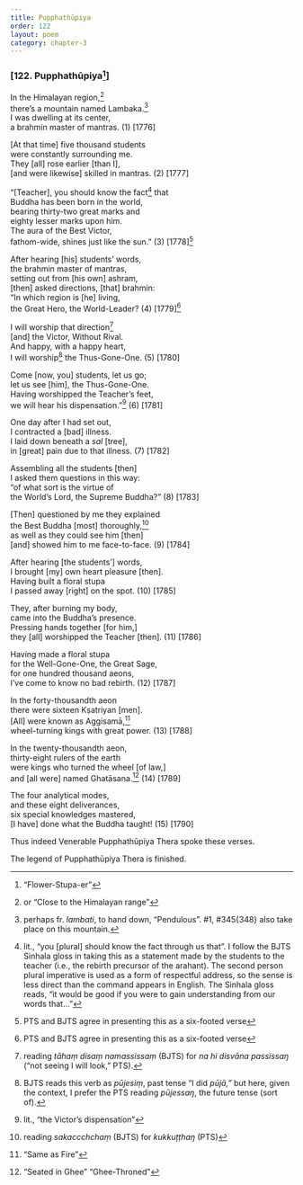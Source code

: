 ```yaml
---
title: Pupphathūpiya
order: 122
layout: poem
category: chapter-3
---
```


### \[122. Pupphathūpiya[^1]\]

In the Himalayan region,[^2]  
there’s a mountain named Lambaka.[^3]  
I was dwelling at its center,  
a brahmin master of mantras. (1) \[1776\]

\[At that time\] five thousand students  
were constantly surrounding me.  
They \[all\] rose earlier \[than I\],  
\[and were likewise\] skilled in mantras. (2) \[1777\]

“\[Teacher\], you should know the fact[^4] that  
Buddha has been born in the world,  
bearing thirty-two great marks and  
eighty lesser marks upon him.  
The aura of the Best Victor,  
fathom-wide, shines just like the sun.” (3) \[1778\][^5]

After hearing \[his\] students’ words,  
the brahmin master of mantras,  
setting out from \[his own\] ashram,  
\[then\] asked directions, \[that\] brahmin:  
“In which region is \[he\] living,  
the Great Hero, the World-Leader? (4) \[1779\][^6]

I will worship that direction[^7]  
\[and\] the Victor, Without Rival.  
And happy, with a happy heart,  
I will worship[^8] the Thus-Gone-One. (5) \[1780\]

Come \[now, you\] students, let us go;  
let us see \[him\], the Thus-Gone-One.  
Having worshipped the Teacher’s feet,  
we will hear his dispensation.”[^9] (6) \[1781\]

One day after I had set out,  
I contracted a \[bad\] illness.  
I laid down beneath a *sal* \[tree\],  
in \[great\] pain due to that illness. (7) \[1782\]

Assembling all the students \[then\]  
I asked them questions in this way:  
“of what sort is the virtue of  
the World’s Lord, the Supreme Buddha?” (8) \[1783\]

\[Then\] questioned by me they explained  
the Best Buddha \[most\] thoroughly,[^10]  
as well as they could see him \[then\]  
\[and\] showed him to me face-to-face. (9) \[1784\]

After hearing \[the students’\] words,  
I brought \[my\] own heart pleasure \[then\].  
Having built a floral stupa  
I passed away \[right\] on the spot. (10) \[1785\]

They, after burning my body,  
came into the Buddha’s presence.  
Pressing hands together \[for him,\]  
they \[all\] worshipped the Teacher \[then\]. (11) \[1786\]

Having made a floral stupa  
for the Well-Gone-One, the Great Sage,  
for one hundred thousand aeons,  
I’ve come to know no bad rebirth. (12) \[1787\]

In the forty-thousandth aeon  
there were sixteen Kṣatriyan \[men\].  
\[All\] were known as Aggisamā,[^11]  
wheel-turning kings with great power. (13) \[1788\]

In the twenty-thousandth aeon,  
thirty-eight rulers of the earth  
were kings who turned the wheel \[of law,\]  
and \[all were\] named Ghatāsana.[^12] (14) \[1789\]

The four analytical modes,  
and these eight deliverances,  
six special knowledges mastered,  
\[I have\] done what the Buddha taught! (15) \[1790\]

Thus indeed Venerable Pupphathūpiya Thera spoke these verses.

The legend of Pupphathūpiya Thera is finished.

[^1]: “Flower-Stupa-er”

[^2]: or “Close to the Himalayan range”

[^3]: perhaps fr. *lambati*, to hand down, “Pendulous”. \#1, \#345{348} also take place on this mountain.

[^4]: lit., “you \[plural\] should know the fact through us that”. I follow the BJTS Sinhala gloss in taking this as a statement made by the students to the teacher (i.e., the rebirth precursor of the arahant). The second person plural imperative is used as a form of respectful address, so the sense is less direct than the command appears in English. The Sinhala gloss reads, “it would be good if you were to gain understanding from our words that…”

[^5]: PTS and BJTS agree in presenting this as a six-footed verse

[^6]: PTS and BJTS agree in presenting this as a six-footed verse

[^7]: reading *tāhaṃ disaṃ namassissaṃ* (BJTS) for *na hi disvāna passissaŋ* (“not seeing I will look,” PTS).

[^8]: BJTS reads this verb as *pūjesiṃ*, past tense “I did *pūjā,”* but here, given the context, I prefer the PTS reading *pūjessaŋ*, the future tense (sort of).

[^9]: lit., “the Victor’s dispensation”

[^10]: reading *saka<span class="diacritics" data-state="on">cc</span><span class="no-diacritics" data-state="off">chch</span>aṃ* (BJTS) for *kukkuṭṭhaŋ* (PTS)

[^11]: “Same as Fire”

[^12]: “Seated in Ghee” “Ghee-Throned”
